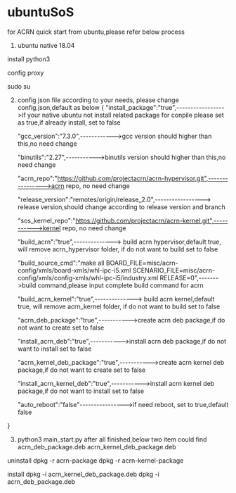 # ubuntuSoS
for ACRN quick start from ubuntu,please refer below process
1. ubuntu native 18.04

install python3

config proxy

sudo su

2. config json file according to your needs, please change config.json,default as below
{
	"install_package":"true",----------------->if your native ubuntu not install related package for conpile please set as true,if already install, set to false
	
	"gcc_version":"7.3.0",------------>gcc version should higher than this,no need change
	
	"binutils":"2.27",----------->binutils version should higher than this,no need change
	
	"acrn_repo":"https://github.com/projectacrn/acrn-hypervisor.git",---------------->acrn repo, no need change
	
	"release_version":"remotes/origin/release_2.0",-----------------> release version,should change according to release version and branch
	
	"sos_kernel_repo":"https://github.com/projectacrn/acrn-kernel.git",----------->kernel repo, no need change
	
	"build_acrn":"true",--------------> build acrn hypervisor,default true, will remove acrn_hypervisor folder, if do not want to build set to false
	
	"build_source_cmd":"make all BOARD_FILE=misc/acrn-config/xmls/board-xmls/whl-ipc-i5.xml SCENARIO_FILE=misc/acrn-config/xmls/config-xmls/whl-ipc-i5/industry.xml RELEASE=0",------->build command,please input complete build command for acrn
	
	"build_acrn_kernel":"true",--------------> build acrn kernel,default true, will remove acrn_kernel folder, if do not want to build set to false
	
	"acrn_deb_package":"true",----------->create acrn deb package,if do not want to create set to false
	
	"install_acrn_deb":"true",----------->install acrn deb package,if do not want to install set to false
	
	"acrn_kernel_deb_package":"true",----------->create acrn kernel deb package,if do not want to create set to false
	
	"install_acrn_kernel_deb":"true",----------->install acrn kernel deb package,if do not want to install set to false
	
	"auto_reboot":"false"---------------->if need reboot, set to true,default false
	
}

3. python3 main_start.py
after all finished,below two item could find
acrn_deb_package.deb
acrn_kernel_deb_package.deb

uninstall
dpkg -r acrn-package
dpkg -r acrn-kernel-package

install
dpkg -i acrn_kernel_deb_package.deb
dpkg -i acrn_deb_package.deb

